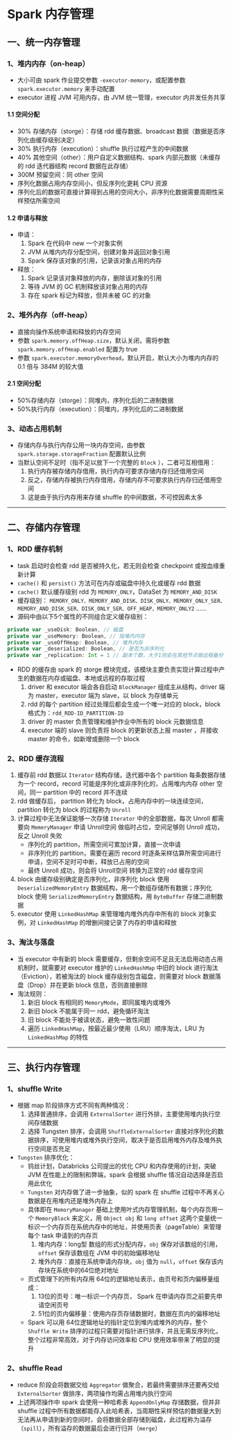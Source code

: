 # Spark 内存管理

## 一、统一内存管理

### 1、堆内内存（on-heap）

* 大小可由 spark 作业提交参数 `-executor-memory`，或配置参数 `spark.executor.memory` 来手动配置
* executor 进程 JVM 可用内存，由 JVM 统一管理，executor 内并发任务共享

#### 1.1 空间分配

* 30% 存储内存（storge）：存储 rdd 缓存数据、broadcast 数据（数据是否序列化由缓存级别决定）
* 30% 执行内存（execution）：shuffle 执行过程产生的中间数据
* 40% 其他空间（other）：用户自定义数据结构、spark 内部元数据（未缓存的 rdd 迭代器结构 record 数据在此存储）
* 300M 预留空间：同 other 空间
* 序列化数据占用内存空间小，但反序列化更耗 CPU 资源
* 序列化后的数据可直接计算得到占用的空间大小，非序列化数据需要周期性采样预估所需空间
  
#### 1.2 申请与释放

* 申请：
  1. Spark 在代码中 new 一个对象实例
  2. JVM 从堆内内存分配空间，创建对象并返回对象引用
  3. Spark 保存该对象的引用，记录该对象占用的内存
* 释放：
  1. Spark 记录该对象释放的内存，删除该对象的引用
  2. 等待 JVM 的 GC 机制释放该对象占用的内存
  3. 存在 spark 标记为释放，但并未被 GC 的对象

### 2、堆外內存（off-heap）

* 直接向操作系统申请和释放的内存空间
* 参数 `spark.memory.offHeap.size`，默认关闭，需将参数 `spark.memory.offHeap.enabled` 配置为 true
* 参数 `spark.executor.memoryOverhead`，默认开启，默认大小为堆内内存的 0.1 倍与 384M 的较大值
  
#### 2.1 空间分配

* 50%存储内存（storge）：同堆内，序列化后的二进制数据
* 50%执行内存（execution）：同堆内，序列化后的二进制数据

### 3、动态占用机制

* 存储内存与执行内存公用一块内存空间，由参数 `spark.storage.storageFraction` 配置默认比例
* 当默认空间不足时（指不足以放下一个完整的 `Block` ），二者可互相借用：
  1. 执行内存被存储内存借用，执行内存可要求存储内存归还借用空间
  2. 反之，存储内存被执行内存借用，存储内存不可要求执行内存归还借用空间
  3. 这是由于执行内存用来存储 shuffle 的中间数据，不可控因素太多

----

## 二、存储内存管理

### 1、RDD 缓存机制

* task 启动时会检查 rdd 是否被持久化，若无则会检查 checkpoint 或按血缘重新计算
* `cache()` 和 `persist()` 方法可在内存或磁盘中持久化或缓存 rdd 数据
* `cache()` 默认缓存级别 rdd 为 `MEMORY_ONLY`，DataSet 为 `MEMORY_AND_DISK`
* 缓存级别：
    `MEMORY_ONLY、MEMORY_AND_DISK、DISK_ONLY、MEMORY_ONLY_SER、MEMORY_AND_DISK_SER、DISK_ONLY_SER、OFF_HEAP、MEMORY_ONLY2` ……
* 源码中由以下5个属性的不同组合定义缓存级别：
  
```scala
private var _useDisk: Boolean, // 磁盘
private var _useMemory: Boolean, // 指堆内内存
private var _useOffHeap: Boolean, // 堆外内存
private var _deserialized: Boolean, // 是否为非序列化
private var _replication: Int = 1 // 副本个数，大于1则会在其他节点做远程备份
```

* RDD 的缓存由 spark 的 storge 模块完成，该模块主要负责实现计算过程中产生的数据在内存或磁盘、本地或远程的存取过程
    1. driver 和 executor 端会各自启动 `BlockManager` 组成主从结构，driver 端为 master，executor 端为 slave，以 block 为存储单元
    2. rdd 的每个 partition 经过处理后都会生成一个唯一对应的 block，block 格式为：`rdd_RDD-ID_PARTITION-ID`
    3. driver 的 master 负责管理和维护作业中所有的 block 元数据信息
    4. executor 端的 slave 则负责将 block 的更新状态上报 master ，并接收 master 的命令，如新增或删除一个 block

### 2、RDD 缓存流程

1. 缓存前 rdd 数据以 `Iterator` 结构存储，迭代器中各个 partition 每条数据存储为一个 record，record 可能是序列化或非序列化的，占用堆内内存 other 空间，同一 partition 中的 record 并不连续
2. rdd 做缓存后， partition 转化为 block，占用内存中的一块连续空间，partition 转化为 block 的过程称为 `Unroll`
3. 计算过程中无法保证能够一次存储 `Iterator` 中的全部数据，每次 Unroll 都需要向 `MemeryManager` 申请 Unroll空间 做临时占位，空间足够则 Unroll 成功，反之 Unroll 失败
    * 序列化的 partition，所需空间可累加计算，直接一次申请
    * 非序列化的 partition，需要在遍历 record 时逐条采样估算所需空间进行申请，空间不足时可中断，释放已占用的空间
    * 最终 Unroll 成功，则会将 Unroll空间 转换为正常的 rdd 缓存空间
4. block 由缓存级别确定是否序列化，非序列化 block 使用 `DeserializedMemoryEntry` 数据结构，用一个数组存储所有数据；序列化 block 使用 `SerializedMemoryEntry` 数据结构，用 `ByteBuffer` 存储二进制数据
5. executor 使用 `LinkedHashMap` 来管理堆内堆外内存中所有的 block 对象实例，对 `LinkedHashMap` 的增删间接记录了内存的申请和释放

### 3、淘汰与落盘

* 当 executor 中有新的 block 需要缓存，但剩余空间不足且无法启用动态占用机制时，就需要对 executor 维护的 `LinkedHashMap` 中旧的 block 进行淘汰（Eviction），若被淘汰的 block 缓存级别包含磁盘，则需要对 block 数据落盘（Drop）并在更新 block 信息，否则直接删除
* 淘汰规则：
    1. 新旧 block 有相同的 `MemoryMode`，即同属堆内或堆外
    2. 新旧 block 不能属于同一 rdd，避免循环淘汰
    3. 旧 block 不能处于被读状态，避免一致性问题
    4. 遍历 `LinkedHashMap`，按最近最少使用（LRU）顺序淘汰，LRU 为 `LinkedHashMap` 的特性

----

## 三、执行内存管理

### 1、shuffle Write

* 根据 map 阶段排序方式不同有两种情况：
    1. 选择普通排序，会调用 `ExternalSorter` 进行外排，主要使用堆内执行空间存储数据
    2. 选择 Tungsten 排序，会调用 `ShuffleExternalSorter` 直接对序列化的数据排序，可使用堆内或堆外执行空间，取决于是否启用堆外内存及堆外执行空间是否充足
* `Tungsten` 排序优化：
  * 钨丝计划，Databricks 公司提出的优化 CPU 和内存使用的计划，突破 JVM 在性能上的限制和弊端，spark 会根据 shuffle 情况自动选择是否启用此优化
  * `Tungsten` 对内存做了进一步抽象，似的 spark 在 shuffle 过程中不再关心数据是在用堆内还是堆外内存上
  * 具体即在 `MemoryManager` 基础上使用叶式内存管理机制，每个内存页用一个 `MemoryBlock` 来定义，用 `Object obj` 和 `long offset` 这两个变量统一标识一个内存页在系统内存中的地址，并使用页表（pageTable）来管理每个 task 申请到的内存页
      1. 堆内内存：long型 数组的形式分配内存，`obj` 保存对该数组的引用，`offset` 保存该数组在 JVM 中的初始偏移地址
      2. 堆外内存：直接在系统申请内存块，`obj` 值为 `null`，`offset` 保存该内存块在系统中的64位绝对地址
  * 页式管理下的所有内存用 64位的逻辑地址表示，由页号和页内偏移量组成：
      1. 13位的页号：唯一标识一个内存页， Spark 在申请内存页之前要先申请空闲页号
      2. 51位的页内偏移量：使用内存页存储数据时，数据在页内的偏移地址
  * Spark 可以用 64位逻辑地址的指针定位到堆内或堆外的内存，整个 `Shuffle Write` 排序的过程只需要对指针进行排序，并且无需反序列化，整个过程非常高效，对于内存访问效率和 CPU 使用效率带来了明显的提升

### 2、shuffle Read

* reduce 阶段会将数据交给 `Aggregator` 做聚合，若最终需要排序还要再交给 `ExternalSorter` 做排序，两项操作均需占用堆内执行空间
* 上述两项操作中 spark 会使用一种哈希表 `AppendOnlyMap` 存储数据，但并非 shuffle 过程中所有数据都能存入此哈希表，当周期性采样预估的数据量大到无法再从申请到新的空间时，会将数据全部存储到磁盘，此过程称为溢存（`spill`），所有溢存的数据最后会进行归并（`merge`）
